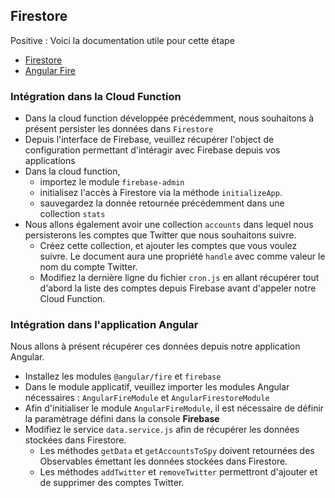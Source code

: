 ## Firestore

Positive
: Voici la documentation utile pour cette étape

- [Firestore](https://firebase.google.com/docs/firestore/quickstart)
- [Angular Fire](https://github.com/angular/angularfire2/blob/master/docs/firestore/collections.md)

### Intégration dans la Cloud Function

- Dans la cloud function développée précédemment, nous souhaitons à présent persister les données dans `Firestore`
- Depuis l'interface de Firebase, veuillez récupérer l'object de configuration permettant d'intéragir avec Firebase depuis vos applications
- Dans la cloud function,
  - importez le module `firebase-admin`
  - initialisez l'accès à Firestore via la méthode `initializeApp`.
  - sauvegardez la donnée retournée précédemment dans une collection `stats`
- Nous allons également avoir une collection `accounts` dans lequel nous persisterons les comptes que Twitter que nous souhaitons suivre.
  - Créez cette collection, et ajouter les comptes que vous voulez suivre. Le document aura une propriété `handle` avec comme valeur le nom du compte Twitter.
  - Modifiez la dernière ligne du fichier `cron.js` en allant récupérer tout d'abord la liste des comptes depuis Firebase avant d'appeler notre Cloud Function.

### Intégration dans l'application Angular

Nous allons à présent récupérer ces données depuis notre application Angular.

- Installez les modules `@angular/fire` et `firebase`
- Dans le module applicatif, veuillez importer les modules Angular nécessaires : `AngularFireModule` et `AngularFirestoreModule`
- Afin d'initialiser le module `AngularFireModule`, il est nécessaire de définir la paramètrage défini dans la console **Firebase**
- Modifiez le service `data.service.js` afin de récupérer les données stockées dans Firestore.
  - Les méthodes `getData` et `getAccountsToSpy` doivent retournées des Observables émettant les données stockées dans Firestore.
  - Les méthodes `addTwitter` et `removeTwitter` permettront d'ajouter et de supprimer des comptes Twitter.

